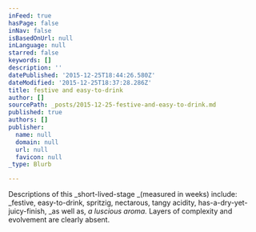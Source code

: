 ```yaml
---
inFeed: true
hasPage: false
inNav: false
isBasedOnUrl: null
inLanguage: null
starred: false
keywords: []
description: ''
datePublished: '2015-12-25T18:44:26.580Z'
dateModified: '2015-12-25T18:37:28.286Z'
title: festive and easy-to-drink
author: []
sourcePath: _posts/2015-12-25-festive-and-easy-to-drink.md
published: true
authors: []
publisher:
  name: null
  domain: null
  url: null
  favicon: null
_type: Blurb

---
```

Descriptions of this _short-lived-stage _(measured in weeks) include: _festive, easy-to-drink, spritzig, nectarous, tangy acidity, has-a-dry-yet-juicy-finish, _as well as, _a luscious aroma._ Layers of complexity and evolvement are clearly absent.